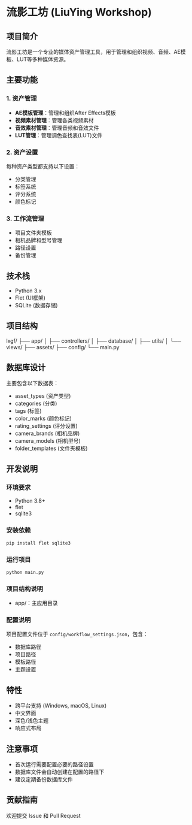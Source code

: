 # 流影工坊 (LiuYing Workshop)

## 项目简介
流影工坊是一个专业的媒体资产管理工具，用于管理和组织视频、音频、AE模板、LUT等多种媒体资源。

## 主要功能

### 1. 资产管理
- **AE模板管理**：管理和组织After Effects模板
- **视频素材管理**：管理各类视频素材
- **音效素材管理**：管理音频和音效文件
- **LUT管理**：管理调色查找表(LUT)文件

### 2. 资产设置
每种资产类型都支持以下设置：
- 分类管理
- 标签系统
- 评分系统
- 颜色标记

### 3. 工作流管理
- 项目文件夹模板
- 相机品牌和型号管理
- 路径设置
- 备份管理

## 技术栈
- Python 3.x
- Flet (UI框架)
- SQLite (数据存储)

## 项目结构 
lxgf/
├── app/
│ ├── controllers/
│ ├── database/
│ ├── utils/
│ └── views/
├── assets/
├── config/
└── main.py

## 数据库设计
主要包含以下数据表：
- asset_types (资产类型)
- categories (分类)
- tags (标签)
- color_marks (颜色标记)
- rating_settings (评分设置)
- camera_brands (相机品牌)
- camera_models (相机型号)
- folder_templates (文件夹模板)

## 开发说明

### 环境要求
- Python 3.8+
- flet
- sqlite3

### 安装依赖
```bash
pip install flet sqlite3
```

### 运行项目
```bash
python main.py
```

### 项目结构说明
- app/：主应用目录


### 配置说明
项目配置文件位于 `config/workflow_settings.json`，包含：
- 数据库路径
- 项目路径
- 模板路径
- 主题设置

## 特性
- 跨平台支持 (Windows, macOS, Linux)
- 中文界面
- 深色/浅色主题
- 响应式布局

## 注意事项
- 首次运行需要配置必要的路径设置
- 数据库文件会自动创建在配置的路径下
- 建议定期备份数据库文件

## 贡献指南
欢迎提交 Issue 和 Pull Request
